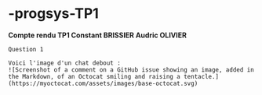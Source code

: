 # -progsys-TP1

**Compte rendu TP1 Constant BRISSIER Audric OLIVIER**

`Question 1` 
```
Voici l'image d'un chat debout : 
![Screenshot of a comment on a GitHub issue showing an image, added in the Markdown, of an Octocat smiling and raising a tentacle.](https://myoctocat.com/assets/images/base-octocat.svg)
```

